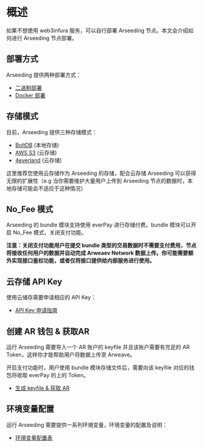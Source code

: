 # 概述

如果不想使用 web3infura 服务，可以自行部署 Arseeding 节点。本文会介绍如何进行 Arseeding 节点部署。

## 部署方式

Arseeding 提供两种部署方式：

- [二进制部署](./3.%20服务启动.md#二进制启动)
- [Docker 部署](./3.%20服务启动.md#docker启动)

## 存储模式

目前，Arseeding 提供三种存储模式：

- [BoltDB](https://github.com/etcd-io/bbolt) (本地存储)
- [AWS S3](https://aws.amazon.com/s3/) (云存储)
- [4everland](https://docs.4everland.org/hosting/) (云存储)

这里推荐您使用云存储作为 Arseeding 的存储，配合云存储 Arseeding 可以获得无限的扩展性（e.g 当你需要维护大量用户上传到 Arseeding 节点的数据时，本地存储可能会不适应于这种情况）

## No_Fee 模式

Arseeding 的 bundle 模块支持使用 everPay 进行存储付费。bundle 模块可以开启 No_Fee 模式，关闭支付功能。

**注意：关闭支付功能用户在提交 bundle 类型的交易数据时不需要支付费用，节点将接收任何用户的数据并自动完成 Arweaev Network 数据上传。你可能需要额外实现接口鉴权功能，或者仅将接口提供给内部服务进行使用。**

## 云存储 API Key

使用云储存需要申请相应的 API Key：

- [API Key 申请指南](../other/1.申请API%20Key.md)

## 创建 AR 钱包 & 获取AR

运行 Arseeding 需要导入一个 AR 账户的 keyfile 并且该账户需要有充足的 AR Token，这样你才能帮助用户将数据上传至 Arweave。

开启支付功能时，用户使用 bundle 模块存储文件后，需要向该 keyfile 对应的钱包将收取 everPay 的上的 Token。

- [生成 keyfile & 获取 AR](../other/2.获取AR钱包.md)

## 环境变量配置

运行 Arseeding 需要提供一系列环境变量，环境变量的配置及说明：

- [环境变量配置表](./2.%20配置.md)